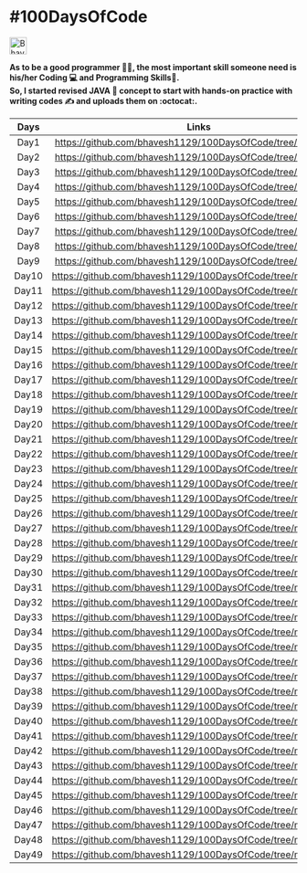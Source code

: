 # #100DaysOfCode

<a href="https://dev.to/bhavesh1129">
  <img src="https://d2fltix0v2e0sb.cloudfront.net/dev-badge.svg" alt="Bhavesh Garg's DEV Profile" height="30" width="30">
</a>

**As to be a good programmer	:man_technologist:, the most important skill someone need is his/her Coding :computer: and Programming Skills:star_struck:.  
So, I started revised JAVA :page_with_curl: concept to start with hands-on practice with writing codes	:writing_hand: and uploads them on :octocat:.**

| Days | Links |
| :---:   | :-: |
| Day1 | https://github.com/bhavesh1129/100DaysOfCode/tree/main/day1 |
| Day2 | https://github.com/bhavesh1129/100DaysOfCode/tree/main/day2 |
| Day3 | https://github.com/bhavesh1129/100DaysOfCode/tree/main/day3 |
| Day4 | https://github.com/bhavesh1129/100DaysOfCode/tree/main/day4 |
| Day5 | https://github.com/bhavesh1129/100DaysOfCode/tree/main/day5 |
| Day6 | https://github.com/bhavesh1129/100DaysOfCode/tree/main/day6 |
| Day7 | https://github.com/bhavesh1129/100DaysOfCode/tree/main/day7 |
| Day8 | https://github.com/bhavesh1129/100DaysOfCode/tree/main/day8 |
| Day9 | https://github.com/bhavesh1129/100DaysOfCode/tree/main/day9 |
| Day10 | https://github.com/bhavesh1129/100DaysOfCode/tree/main/day10 |
| Day11 | https://github.com/bhavesh1129/100DaysOfCode/tree/main/day11 |
| Day12 | https://github.com/bhavesh1129/100DaysOfCode/tree/main/day12 |
| Day13 | https://github.com/bhavesh1129/100DaysOfCode/tree/main/day13 |
| Day14 | https://github.com/bhavesh1129/100DaysOfCode/tree/main/day14 |
| Day15 | https://github.com/bhavesh1129/100DaysOfCode/tree/main/day15 |
| Day16 | https://github.com/bhavesh1129/100DaysOfCode/tree/main/day16 |
| Day17 | https://github.com/bhavesh1129/100DaysOfCode/tree/main/day17 |
| Day18 | https://github.com/bhavesh1129/100DaysOfCode/tree/main/day18 |
| Day19 | https://github.com/bhavesh1129/100DaysOfCode/tree/main/day19 |
| Day20 | https://github.com/bhavesh1129/100DaysOfCode/tree/main/day20 |
| Day21 | https://github.com/bhavesh1129/100DaysOfCode/tree/main/day21 |
| Day22 | https://github.com/bhavesh1129/100DaysOfCode/tree/main/day22 |
| Day23 | https://github.com/bhavesh1129/100DaysOfCode/tree/main/day23 |
| Day24 | https://github.com/bhavesh1129/100DaysOfCode/tree/main/day24 |
| Day25 | https://github.com/bhavesh1129/100DaysOfCode/tree/main/day25 |
| Day26 | https://github.com/bhavesh1129/100DaysOfCode/tree/main/day26 |
| Day27 | https://github.com/bhavesh1129/100DaysOfCode/tree/main/day27 |
| Day28 | https://github.com/bhavesh1129/100DaysOfCode/tree/main/day28 |
| Day29 | https://github.com/bhavesh1129/100DaysOfCode/tree/main/day29 |
| Day30 | https://github.com/bhavesh1129/100DaysOfCode/tree/main/day30 |
| Day31 | https://github.com/bhavesh1129/100DaysOfCode/tree/main/day31 |
| Day32 | https://github.com/bhavesh1129/100DaysOfCode/tree/main/day32 |
| Day33 | https://github.com/bhavesh1129/100DaysOfCode/tree/main/day33 |
| Day34 | https://github.com/bhavesh1129/100DaysOfCode/tree/main/day34 |
| Day35 | https://github.com/bhavesh1129/100DaysOfCode/tree/main/day35 |
| Day36 | https://github.com/bhavesh1129/100DaysOfCode/tree/main/day36 |
| Day37 | https://github.com/bhavesh1129/100DaysOfCode/tree/main/day37 |
| Day38 | https://github.com/bhavesh1129/100DaysOfCode/tree/main/day38 |
| Day39 | https://github.com/bhavesh1129/100DaysOfCode/tree/main/day39 |
| Day40 | https://github.com/bhavesh1129/100DaysOfCode/tree/main/day40 |
| Day41 | https://github.com/bhavesh1129/100DaysOfCode/tree/main/day41 |
| Day42 | https://github.com/bhavesh1129/100DaysOfCode/tree/main/day42 |
| Day43 | https://github.com/bhavesh1129/100DaysOfCode/tree/main/day43 |
| Day44 | https://github.com/bhavesh1129/100DaysOfCode/tree/main/day44 |
| Day45 | https://github.com/bhavesh1129/100DaysOfCode/tree/main/day45 |
| Day46 | https://github.com/bhavesh1129/100DaysOfCode/tree/main/day46 |
| Day47 | https://github.com/bhavesh1129/100DaysOfCode/tree/main/day47 |
| Day48 | https://github.com/bhavesh1129/100DaysOfCode/tree/main/day48 |
| Day49 | https://github.com/bhavesh1129/100DaysOfCode/tree/main/day49 |

